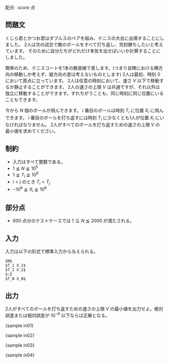 配点 : ${score}$ 点

問題文
--------

くじら君とかつお君はダブルスのペアを組み、テニスの大会に出場することにしました。
2人は次の試合で敵のボールをすべて打ち返し、完封勝ちしたいと考えています。
そのために自分たちがどれだけ本気を出せばいいか計算することにしました。

簡単のため、テニスコートを1本の数直線で表します。(つまり自陣における横方向の移動しか考えず、縦方向の差は考えないものとします)
2人は最初、時刻 $0$ において原点に立っています。
2人は任意の時刻において、速さ $V$ 以下で移動するか静止することができます。
2人の速さの上限 $V$ は共通ですが、それ以外は独立に移動することができます。すれちがうことも、同じ時刻に同じ位置にいることもできます。

今から $N$ 個のボールが飛んできます。
$i$ 番目のボールは時刻 $T_i$ に位置 $X_i$ に飛んできます。
$i$ 番目のボールを打ち返すには時刻 $T_i$ に少なくとも1人が位置 $X_i$ にいなければなりません。
2人がすべてのボールを打ち返すための速さの上限 $V$ の最小値を求めてください。


制約
--------

- 入力はすべて整数である。
- $1 ≦ N ≦ 10^5$
- $1 ≦ T_i ≦ 10^9$
- $i < j$ のとき $T_i < T_j$
- $−10^6 ≦ X_i ≦ 10^6$

部分点
--------

- $600$ 点分のテストケースでは $1 ≦ N ≦ 2000$ が満たされる。

入力
--------

入力は以下の形式で標準入力から与えられる。

~~~
$N$
$T_1 X_1$
$T_2 X_2$
$:$
$T_N X_N$
~~~


出力
--------

2人がすべてのボールを打ち返すための速さの上限 $V$ の最小値を出力せよ。絶対誤差または相対誤差が $10^{−6}$ 以下ならば正解となる。

{sample in01}

{sample in02}

{sample in03}

{sample in04}
